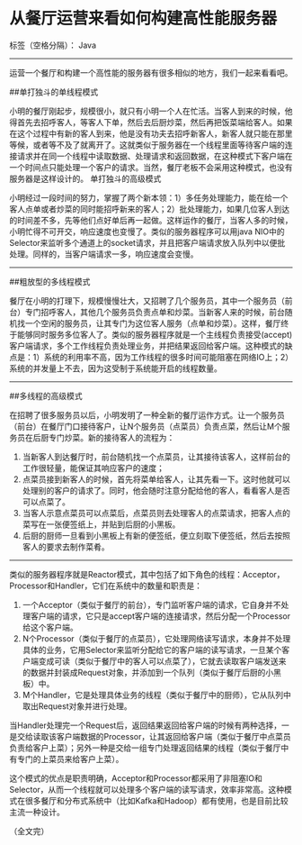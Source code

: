 # 从餐厅运营来看如何构建高性能服务器

标签（空格分隔）： Java

---

运营一个餐厅和构建一个高性能的服务器有很多相似的地方，我们一起来看看吧。

##单打独斗的单线程模式

小明的餐厅刚起步，规模很小，就只有小明一个人在忙活。当客人到来的时候，他得首先去招呼客人，等客人下单，然后去后厨炒菜，然后再把饭菜端给客人。如果在这个过程中有新的客人到来，他是没有功夫去招呼新客人，新客人就只能在那里等候，或者等不及了就离开了。这就类似于服务器在一个线程里面等待客户端的连接请求并在同一个线程中读取数据、处理请求和返回数据，在这种模式下客户端在一个时间点只能处理一个客户的请求。当然，餐厅老板不会采用这种模式，也没有服务器是这样设计的。
单打独斗的高级模式

小明经过一段时间的努力，掌握了两个新本领：1）多任务处理能力，能在给一个客人点单或者炒菜的同时能招呼新来的客人；2）批处理能力，如果几位客人到达的时间差不多，先等他们点好单后再一起做。这样运作的餐厅，当客人多的时候，小明忙得不可开交，响应速度也变慢了。类似的服务器程序可以用java NIO中的Selector来监听多个通道上的socket请求，并且把客户端请求放入队列中以便批处理。同样的，当客户端请求一多，响应速度会变慢。


----------


##粗放型的多线程模式

餐厅在小明的打理下，规模慢慢壮大，又招聘了几个服务员，其中一个服务员（前台）专门招呼客人，其他几个服务员负责点单和炒菜。当新客人来的时候，前台随机找一个空闲的服务员，让其专门为这位客人服务（点单和炒菜）。这样，餐厅终于能够同时服务多位客人了。类似的服务器程序就是一个主线程负责接受(accept)客户端请求，多个工作线程负责处理业务，并把结果返回给客户端。这种模式的缺点是：1）系统的利用率不高，因为工作线程的很多时间可能阻塞在网络IO上；2）系统的并发量上不去，因为这受制于系统能开启的线程数量。


----------


##多线程的高级模式

在招聘了很多服务员以后，小明发明了一种全新的餐厅运作方式。让一个服务员（前台）在餐厅门口接待客户，让N个服务员（点菜员）负责点菜，然后让M个服务员在后厨专门炒菜。新的接待客人的流程为：
1. 当新客人到达餐厅时，前台随机找一个点菜员，让其接待该客人，这样前台的工作很轻量，能保证其响应客户的速度；
2. 点菜员接到新客人的时候，首先将菜单给客人，让其先看一下。这时他就可以处理别的客户的请求了。同时，他会随时注意分配给他的客人，看看客人是否可以点菜了。
3. 当客人示意点菜员可以点菜后，点菜员则去处理客人的点菜请求，把客人点的菜写在一张便签纸上，并贴到后厨的小黑板。
4. 后厨的厨师一旦看到小黑板上有新的便签纸，便立刻取下便签纸，然后去按照客人的要求去制作菜肴。


----------


类似的服务器程序就是Reactor模式，其中包括了如下角色的线程：Acceptor，Processor和Handler，它们在系统中的数量和职责是：
1. 一个Acceptor（类似于餐厅的前台），专门监听客户端的请求，它自身并不处理客户端的请求，它只是accept客户端的连接请求，然后分配一个Processor给这个客户端。
2. N个Processor（类似于餐厅的点菜员），它处理网络读写请求，本身并不处理具体的业务，它用Selector来监听分配给它的客户端的读写请求，一旦某个客户端变成可读（类似于餐厅中的客人可以点菜了），它就去读取客户端发送来的数据并封装成Request对象，并添加到一个队列（类似于餐厅后厨的小黑板）中。
3. M个Handler，它是处理具体业务的线程（类似于餐厅中的厨师），它从队列中取出Request对象并进行处理。

当Handler处理完一个Request后，返回结果返回给客户端的时候有两种选择，一是交给读取该客户端数据的Processor，让其返回给客户端（类似于餐厅中点菜员负责给客户上菜）；另外一种是交给一组专门处理返回结果的线程（类似于餐厅中有专门的上菜员来给客户上菜）。

这个模式的优点是职责明确，Acceptor和Processor都采用了非阻塞IO和Selector，从而一个线程就可以处理多个客户端的读写请求，效率非常高。这种模式在很多餐厅和分布式系统中（比如Kafka和Hadoop）都有使用，也是目前比较主流一种设计。

（全文完）




